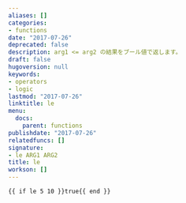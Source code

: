 ```yaml
---
aliases: []
categories:
- functions
date: "2017-07-26"
deprecated: false
description: arg1 <= arg2 の結果をブール値で返します。
draft: false
hugoversion: null
keywords:
- operators
- logic
lastmod: "2017-07-26"
linktitle: le
menu:
  docs:
    parent: functions
publishdate: "2017-07-26"
relatedfuncs: []
signature:
- le ARG1 ARG2
title: le
workson: []
---
```



```go-html-template
{{ if le 5 10 }}true{{ end }}
```
